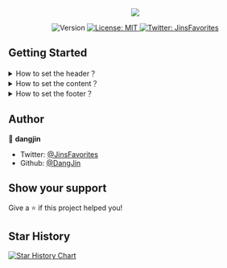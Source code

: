 <div align="center">
<img src="https://capsule-render.vercel.app/api?type=venom&height=200&color=auto&text=awesome-readme-generator-tools&textBg=false&fontColor=24ac56&fontAlign=50&desc=收录了一些可以快速创建出精美%20readme.md%20的工具集合&descAlign=50&descAlignY=71&fontSize=45&section=header&animation=fadeIn&reversal=false" />
</div>
<p align="center">
  <img alt="Version" src="https://img.shields.io/badge/version-0.1.0-blue.svg?cacheSeconds=2592000" />
  <a href="#" target="_blank">
    <img alt="License: MIT" src="https://img.shields.io/badge/License-MIT-yellow.svg" />
  </a>
  <a href="https://twitter.com/JinsFavorites" target="_blank">
    <img alt="Twitter: JinsFavorites" src="https://img.shields.io/twitter/follow/JinsFavorites.svg?style=social" />
  </a>
</p>

## Getting Started
<details>
<summary>How to set the header？</summary>

YOUR TABLE

</details>

<details>
<summary>How to set the content？</summary>

YOUR TABLE

</details>

<details>
<summary>How to set the footer？</summary>

YOUR TABLE

</details>

## Author



👤 **dangjin**

* Twitter: [@JinsFavorites](https://twitter.com/JinsFavorites)
* Github: [@DangJin](https://github.com/DangJin)

## Show your support

Give a ⭐️ if this project helped you!

## Star History

[![Star History Chart](https://api.star-history.com/svg?repos=DangJin/awesome-readme-generator-tools&type=Date)](https://star-history.com/#DangJin/awesome-readme-generator-tools&Date)
